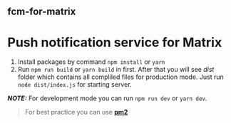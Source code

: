 ## fcm-for-matrix

# Push notification service for Matrix

1. Install packages by command `npm install` or `yarn`
2. Run `npm run build` or `yarn build` in first. After that you will see _dist_ folder which contains all compliled files for production mode. Just run `node dist/index.js` for starting server.

**_NOTE:_** For development mode you can run `npm run dev` or `yarn dev`.

> For best practice you can use [**pm2**](https://www.npmjs.com/package/pm2)